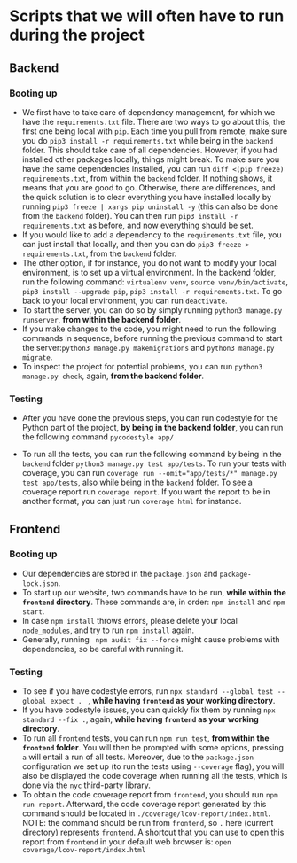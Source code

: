 # Scripts that we will often have to run during the project

## Backend

### Booting up

* We first have to take care of dependency management, for which we have the `requirements.txt` file. There are two ways to go about this, the first one being local with `pip`. Each time you pull from remote, make sure you do `pip3 install -r requirements.txt` while being in the `backend` folder. This should take care of all dependencies. However, if you had installed other packages locally, things might break. To make sure you have the same dependencies installed, you can run `diff <(pip freeze) requirements.txt`, from within the `backend` folder. If nothing shows, it means that you are good to go. Otherwise, there are differences, and the quick solution is to clear everything you have installed locally by running `pip3 freeze | xargs pip uninstall -y` (this can also be done from the `backend` folder). You can then run `pip3 install -r requirements.txt` as before, and now everything should be set. 
* If you would like to add a dependency to the `requirements.txt` file, you can just install that locally, and then you can do `pip3 freeze > requirements.txt`, from the `backend` folder.
* The other option, if for instance, you do not want to modify your local environment, is to set up a virtual environment. In the backend folder, run the following command: `virtualenv venv`, `source venv/bin/activate`, `pip3 install --upgrade pip`,  `pip3 install -r requirements.txt`. To go back to your local environment, you can run `deactivate`. 
* To start the server, you can do so by simply running `python3 manage.py runserver`, **from within the backend folder**.
* If you make changes to the code, you might need to run the following commands in sequence, before running the previous command to start the server:`python3 manage.py makemigrations` and `python3 manage.py migrate`.
* To inspect the project for potential problems, you can run `python3 manage.py check`, again, **from the backend folder**. 

### Testing

* After you have done the previous steps, you can run codestyle for the Python part of the project, **by being in the backend folder**, you can run the following command `pycodestyle app/`

* To run all the tests, you can run the following command by being in the `backend` folder `python3 manage.py test app/tests`. To run your tests with coverage, you can run `coverage run --omit="app/tests/*" manage.py test app/tests`, also while being in the `backend` folder. To see a coverage report run `coverage report`. If you want the report to be in another format, you can just run `coverage html` for instance.


## Frontend

### Booting up

* Our dependencies are stored in the `package.json` and `package-lock.json`.
* To start up our website, two commands have to be run, **while within the `frontend` directory**. These commands are, in order: `npm install` and `npm start`. 
* In case `npm install` throws errors, please delete your local `node_modules`, and try to run `npm install` again. 
* Generally, running ` npm audit fix --force` might cause problems with dependencies, so be careful with running it.

### Testing

* To see if you have codestyle errors, run `npx standard --global test --global expect . ` , **while having `frontend` as your working directory**.
* If you have codestyle issues, you can quickly fix them by running `npx standard --fix .`, again, **while having `frontend` as your working directory**.
* To run all `frontend` tests, you can run `npm run test`, **from within the `frontend` folder**. You will then be prompted with some options, pressing `a` will entail a run of all tests. Moreover, due to the `package.json` configuration we set up (to run the tests using `--coverage` flag), you will also be displayed the code coverage when running all the tests, which is done via the `nyc` third-party library. 
* To obtain the code coverage report from `frontend`, you should run `npm run report`. Afterward, the code coverage report generated by this command should be located in `./coverage/lcov-report/index.html`. NOTE: the command should be run from `frontend`, so `.` here (current directory) represents `frontend`. A shortcut that you can use to open this report from `frontend` in your default web browser is: `open coverage/lcov-report/index.html`


